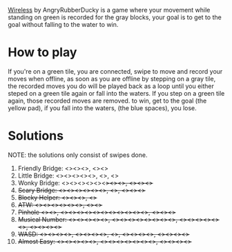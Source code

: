 [Wireless](https://play.fancade.com/614F47C343333F44) by AngryRubberDucky is a game where your movement while standing on green is recorded for the gray blocks, your goal is to get to the goal without falling to the water to win.

# How to play
If you're on a green tile, you are connected, swipe to move and record your moves when offline, as soon as you are offline by stepping on a gray tile, the recorded moves you do will be played back as a loop until you either steped on a green tile again or fall into the waters. If you step on a green tile again, those recorded moves are removed. to win, get to the goal (the yellow pad), if you fall into the waters, (the blue spaces), you lose.

# Solutions
NOTE: the solutions only consist of swipes done.

1. Friendly Bridge: <<N>><<E>><<E>>, <<E>><<N>>
2. Little Bridge: <<N>><<W>><<E>><<E>><<E>>, <<E>>, <<E>>
3. Wonky Bridge: <<E>><<N>><<N>><<E>><<E>><<S>><<S>><<E>>, <<E>><<E>><<N>>
4. Scary Bridge: <<W>><<E>><<N>><<N>><<E>><<E>>, <<E>>, <<E>><<N>><<N>>
5. Blocky Helper: <<E>><<N>><<E>>, <<E>>
6. ATW: <<E>><<N>><<S>><<E>><<E>><<E>>, <<E>><<N>>
7. Pinhole <<S>><<S>>, <<E>><<E>><<E>><<E>><<E>><<S>><<N>><<N>><<N>><<N>><<N>>, <<S>><<E>><<E>>
8. Musical Number: <<N>><<N>><<E>><<E>><<E>>, <<E>><<N>><<N>><<N>><<N>><<N>><<W>><<W>>, <<E>><<S>><<S>><<S>><<S>><<E>>, <<S>><<W>><<W>><<W>>
9. WASD: <<N>><<N>><<E>><<E>>, <<E>><<N>><<W>><<W>>, <<W>>, <<N>><<S>><<W>><<W>>, <<W>><<N>><<N>><<N>>
10. Almost Easy: <<N>><<S>><<W>><<S>><<S>>, <<N>><<W>><<N>><<E>><<E>><<N>><<N>>,  <<N>><<N>><<E>><<E>>